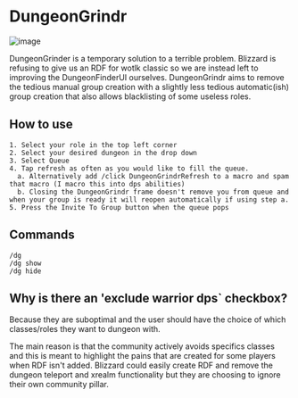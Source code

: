 # DungeonGrindr

![image](https://user-images.githubusercontent.com/110498001/182497648-5b99779a-9999-4679-82bc-5d4b7c5b1ffb.png)

DungeonGrinder is a temporary solution to a terrible problem. Blizzard is refusing to give us an RDF for wotlk classic so we are instead left to improving the DungeonFinderUI ourselves. DungeonGrindr aims to remove the tedious manual group creation with a slightly less tedious automatic(ish) group creation that also allows blacklisting of some useless roles.


## How to use
```
1. Select your role in the top left corner
2. Select your desired dungeon in the drop down
3. Select Queue
4. Tap refresh as often as you would like to fill the queue.
  a. Alternatively add /click DungeonGrindrRefresh to a macro and spam that macro (I macro this into dps abilities)
  b. Closing the DungeonGrindr frame doesn't remove you from queue and when your group is ready it will reopen automatically if using step a.
5. Press the Invite To Group button when the queue pops
```
## Commands
```
/dg
/dg show
/dg hide
```

## Why is there an 'exclude warrior dps` checkbox?
Because they are suboptimal and the user should have the choice of which classes/roles they want to dungeon with. 

The main reason is that the community actively avoids specifics classes and this is meant to highlight the pains that are created for some players when RDF isn't added.
Blizzard could easily create RDF and remove the dungeon teleport and xrealm functionality but they are choosing to ignore their own community pillar.
